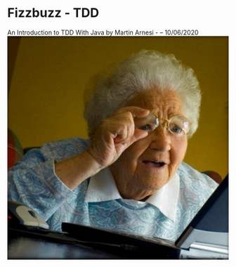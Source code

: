 # Fizzbuzz - TDD
An Introduction to TDD With Java by Martin Arnesi - – 10/06/2020
![](img/2023-08-13_130212.png)